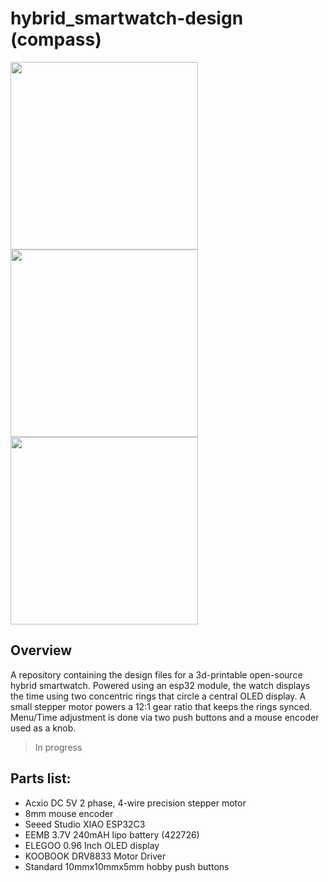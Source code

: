 # hybrid_smartwatch-design (compass)

<img src="https://github.com/boouung/hybridsw-design/blob/main/images/breakdown.png" width="300" /> <img src="https://github.com/boouung/hybridsw-design/blob/main/images/coin.jpg" width="300" />
<img src="https://github.com/boouung/hybridsw-design/blob/main/images/geartest-closeup.jpg" width="300" />

## Overview
A repository containing the design files for a 3d-printable open-source hybrid smartwatch. 
Powered using an esp32 module, the watch displays the time using two concentric rings that circle a central OLED display. A small stepper motor powers a 12:1 gear ratio that keeps the rings synced. Menu/Time adjustment is done via two push buttons and a mouse encoder used as a knob.
> In progress
## Parts list:
- Acxio DC 5V 2 phase, 4-wire precision stepper motor
- 8mm mouse encoder
- Seeed Studio XIAO ESP32C3
- EEMB 3.7V 240mAH lipo battery (422726)
- ELEGOO 0.96 Inch OLED display
- KOOBOOK DRV8833 Motor Driver
- Standard 10mmx10mmx5mm hobby push buttons


